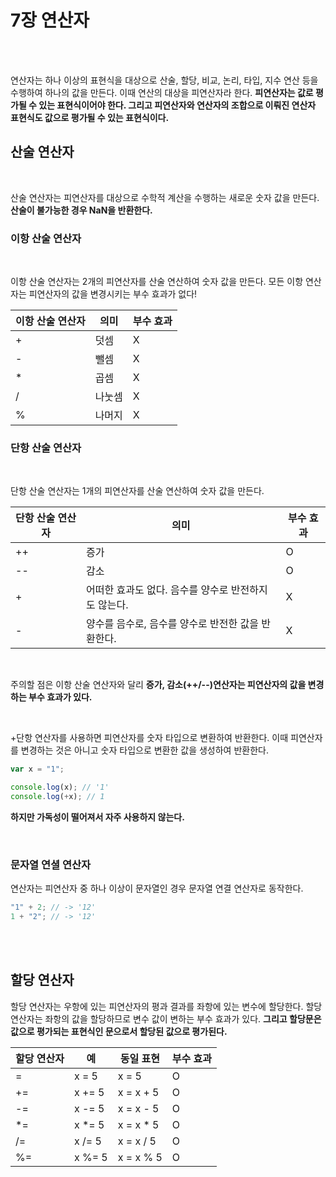 # 7장 연산자

<br>
<br>

연산자는 하나 이상의 표현식을 대상으로 산술, 할당, 비교, 논리, 타입, 지수 연산 등을 수행하여 하나의 값을 만든다. 이때 연산의 대상을 피연산자라 한다. **피연산자는 값로 평가될 수 있는 표현식이어야 한다. 그리고 피연산자와 연산자의 조합으로 이뤄진 연산자 표현식도 값으로 평가될 수 있는 표현식이다.**
<br>

## 산술 연산자

<br>

산술 연산자는 피연산자를 대상으로 수학적 계산을 수행하는 새로운 숫자 값을 만든다. **산술이 불가능한 경우 NaN을 반환한다.**
<br>

### 이항 산술 연산자

<br>

이항 산술 연산자는 2개의 피연산자를 산술 연산하여 숫자 값을 만든다.
모든 이항 연산자는 피연산자의 값을 변경시키는 부수 효과가 없다!

| 이항 산술 연산자 | 의미   | 부수 효과 |
| ---------------- | ------ | --------- |
| +                | 덧셈   | X         |
| -                | 뺄셈   | X         |
| \*               | 곱셈   | X         |
| /                | 나눗셈 | X         |
| %                | 나머지 | X         |

### 단항 산술 연산자

<br>

단항 산술 연산자는 1개의 피연산자를 산술 연산하여 숫자 값을 만든다.

| 단항 산술 연산자 | 의미                                                 | 부수 효과 |
| ---------------- | ---------------------------------------------------- | --------- |
| ++               | 증가                                                 | O         |
| --               | 감소                                                 | O         |
| +                | 어떠한 효과도 없다. 음수를 양수로 반전하지도 않는다. | X         |
| -                | 양수를 음수로, 음수를 양수로 반전한 값을 반환한다.   | X         |

<br>

주의할 점은 이항 산술 연산자와 달리 **증가, 감소(++/--)연산자는 피연산자의 값을 변경하는 부수 효과가 있다.**

<br>

+단항 연산자를 사용하면 피연산자를 숫자 타입으로 변환하여 반환한다. 이때 피연산자를 변경하는 것은 아니고 숫자 타입으로 변환한 값을 생성하여 반환한다.

```javascript
var x = "1";

console.log(x); // '1'
console.log(+x); // 1
```

**하지만 가독성이 떨어져서 자주 사용하지 않는다.**

<br>

### 문자열 연셜 연산자

연산자는 피연산자 중 하나 이상이 문자열인 경우 문자열 연결 연산자로 동작한다.

```javascript
"1" + 2; // -> '12'
1 + "2"; // -> '12'
```

<br><br>

## 할당 연산자

할당 연산자는 우항에 있는 피연산자의 평과 결과를 좌항에 있는 변수에 할당한다. 할당 연산자는 좌항의 값을 할당하므로 변수 값이 변하는 부수 효과가 있다.
**그리고 할당문은 값으로 평가되는 표현식인 문으로서 할당된 값으로 평가된다.**

| 할당 연산자 | 예      | 동일 표현  | 부수 효과 |
| ----------- | ------- | ---------- | --------- |
| =           | x = 5   | x = 5      | O         |
| +=          | x += 5  | x = x + 5  | O         |
| -=          | x -= 5  | x = x - 5  | O         |
| \*=         | x \*= 5 | x = x \* 5 | O         |
| /=          | x /= 5  | x = x / 5  | O         |
| %=          | x %= 5  | x = x % 5  | O         |
